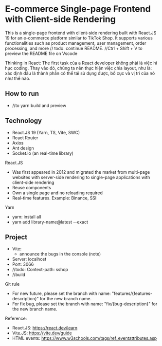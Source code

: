 # E-commerce Single-page Frontend with Client-side Rendering

This is a single-page frontend with client-side rendering built with React.JS 19 for an e-commerce platform similar to TikTok Shop. It supports various functionalities such as product management, user management, order processing, and more // todo: continue README. //Ctrl + Shift + V to preview the README file on Vscode

Thinking in React: The first task của a React developer không phải là việc hì hục coding. Thay vào đó, chúng ta nên thực hiện việc chia layout, như là: xác định đâu là thành phần có thể tái sử dụng được, bố cục và vị trí của nó như thế nào.

## How to run
- //to yarn build and preview

## Technology
- React.JS 19 (Yarn, TS, Vite, SWC)
- React Router
- Axios
- Ant design
- Socket.io (an real-time library)

React.JS
- Was first appeared in 2012 and migrated the market from multi-page websites with server-side rendering to single-page applications with client-side rendering
- Reuse components
- Own a single page and no reloading required
- Real-time features. Example: Binance, SSI

Yarn
- yarn: install all
- yarn add library-name@latest --exact

## Project
- Vite:
  - announce the bugs in the console (note)
- Server: localhost
- Port: 3066
- //todo: Context-path: sshop
- //build

Git rule
- For new future, please set the branch with name: "features/{features-description}" for the new branch name.
- For fix bug, please set the branch with name: "fix/{bug-description}" for the new branch name.

Reference:
- React.JS: https://react.dev/learn
- Vite.JS: https://vite.dev/guide
- HTML events: https://www.w3schools.com/tags/ref_eventattributes.asp
